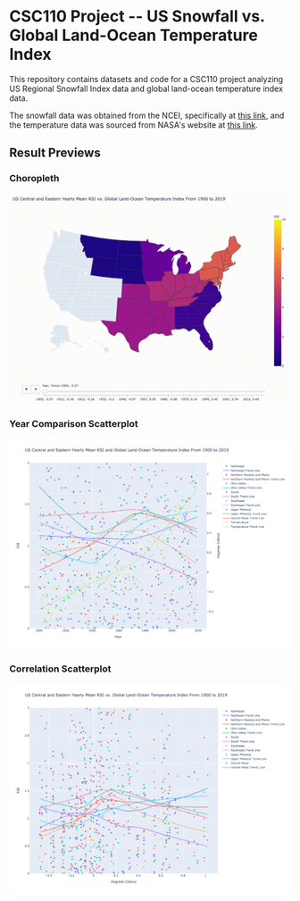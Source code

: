 # CSC110 Project -- US Snowfall vs. Global Land-Ocean Temperature Index

This repository contains datasets and code for a CSC110 project analyzing US Regional Snowfall Index data and global land-ocean temperature index data.

The snowfall data was obtained from the NCEI, specifically at [this link](https://www.ncei.noaa.gov/data/regional-snowfall-index/access/regional-snowfall-index_c20191218.csv), and the temperature data was sourced from NASA's website at [this link](https://data.giss.nasa.gov/gistemp/graphs/graph_data/Global_Mean_Estimates_based_on_Land_and_Ocean_Data/graph.txt).

## Result Previews

### Choropleth

![Choropleth Preview](./previews/choropleth.gif)

### Year Comparison Scatterplot

![Year Comparison Scatterplot Preview](./previews/year_comparison_scatter_plot.png)

### Correlation Scatterplot

![Correlation Scatterplot Preview](./previews/correlation_scatter_plot.png)
